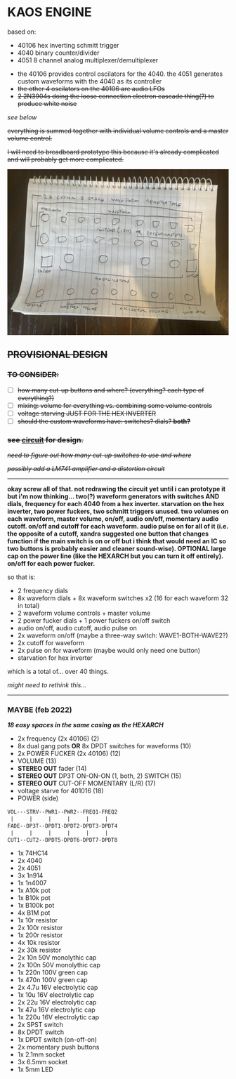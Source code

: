 # KAOS ENGINE

based on:

* 40106 hex inverting schmitt trigger
* 4040 binary counter/divider
* 4051 8 channel analog multiplexer/demultiplexer  

- the 40106 provides control oscilators for the 4040. the 4051 generates custom waveforms with the 4040 as its controller
- ~~the other 4 oscilators on the 40106 are audio LFOs~~
- ~~2 2N3904s doing the loose connection electron cascade thing(?) to produce white noise~~

_see below_

~~everything is summed together with individual volume controls and a master volume control.~~  

~~I will need to breadboard prototype this because it's already complicated and will probably get more complicated.~~

![kaos](kaos.jpg)

## ~~**PROVISIONAL DESIGN**~~  

### ~~**TO CONSIDER:**~~
- [ ] ~~how many cut-up buttons and where? (everything? each type of everything?)~~
- [ ] ~~mixing: volume for everything vs. combining some volume controls~~
- [ ] ~~voltage starving JUST FOR THE HEX INVERTER~~
- [ ] ~~should the custom waveforms have: switches? dials? **both?**~~

### ~~see [circuit](circuit) for design.~~  

~~_need to figure out how many cut-up switches to use and where_~~  

~~_possibly add a LM741 amplifier and a distortion circuit_~~  

---

**okay screw all of that. not redrawing the circuit yet until i can prototype it but i'm now thinking... two(?) waveform generators with switches AND dials, frequency for each 4040 from a hex inverter. starvation on the hex inverter, two power fuckers, two schmitt triggers unused. two volumes on each waveform, master volume, on/off, audio on/off, momentary audio cutoff. on/off and cutoff for each waveform. audio pulse on for all of it (i.e. the opposite of a cutoff, xandra suggested one button that changes function if the main switch is on or off but i think that would need an IC so two buttons is probably easier and cleaner sound-wise). OPTIONAL large cap on the power line (like the HEXARCH but you can turn it off entirely). on/off for each power fucker.**  

so that is:

* 2 frequency dials
* 8x waveform dials + 8x waveform switches x2 (16 for each waveform 32 in total)
* 2 waveform volume controls + master volume
* 2 power fucker dials + 1 power fuckers on/off switch
* audio on/off, audio cutoff, audio pulse on
* 2x waveform on/off (maybe a three-way switch: WAVE1-BOTH-WAVE2?)
* 2x cutoff for waveform
* 2x pulse on for waveform (maybe would only need one button)
* starvation for hex inverter

which is a total of... over 40 things.  

_might need to rethink this..._

---

### MAYBE (feb 2022)

***18 easy spaces in the same casing as the HEXARCH***

* 2x frequency (2x 40106) (2) 
* 8x dual gang pots **OR** 8x DPDT switches for waveforms (10)
* 2x POWER FUCKER (2x 40106) (12)
* VOLUME (13)
* **STEREO OUT** fader (14)
* **STEREO OUT** DP3T ON-ON-ON (1, both, 2) SWITCH (15)
* **STEREO OUT** CUT-OFF MOMENTARY (L/R) (17)
* voltage starve for 401016 (18)
* POWER (side)

```
VOL---STRV--PWR1--PWR2--FREQ1-FREQ2
 |     |     |     |     |     |
FADE--DP3T--DPDT1-DPDT2-DPDT3-DPDT4
 |     |     |     |     |     |
CUT1--CUT2--DPDT5-DPDT6-DPDT7-DPDT8
```

* 1x 74HC14
* 2x 4040
* 2x 4051
* 3x 1n914
* 1x 1n4007
* 1x A10k pot
* 1x B10k pot
* 1x B100k pot
* 4x B1M pot
* 1x 10r resistor
* 2x 100r resistor
* 1x 200r resistor
* 4x 10k resistor
* 2x 30k resistor
* 2x 10n 50V monolythic cap
* 2x 100n 50V monolythic cap
* 1x 220n 100V green cap
* 1x 470n 100V green cap
* 2x 4.7u 16V electrolytic cap
* 1x 10u 16V electrolytic cap
* 2x 22u 16V electrolytic cap
* 1x 47u 16V electrolytic cap
* 1x 220u 16V electrolytic cap
* 2x SPST switch
* 8x DPDT switch
* 1x DPDT switch (on-off-on)
* 2x momentary push buttons
* 1x 2.1mm socket
* 3x 6.5mm socket
* 1x 5mm LED
